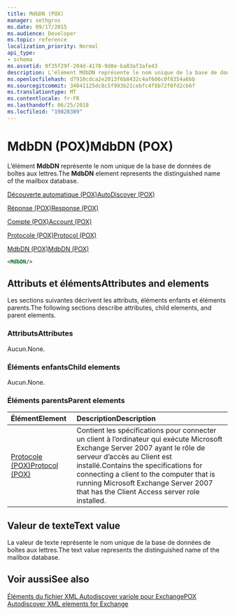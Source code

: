 ```yaml
---
title: MdbDN (POX)
manager: sethgros
ms.date: 09/17/2015
ms.audience: Developer
ms.topic: reference
localization_priority: Normal
api_type:
- schema
ms.assetid: 9f35f29f-204d-4178-9d8e-ba83af3afe43
description: L’élément MdbDN représente le nom unique de la base de données de boîtes aux lettres.
ms.openlocfilehash: d7910cdca2e2013f6b8432c4af606c0f8354a6bb
ms.sourcegitcommit: 34041125dc8c5f993b21cebfc4f8b72f0fd2cb6f
ms.translationtype: MT
ms.contentlocale: fr-FR
ms.lasthandoff: 06/25/2018
ms.locfileid: "19828389"
---
```

# <a name="mdbdn-pox"></a><span data-ttu-id="e82b0-103">MdbDN (POX)</span><span class="sxs-lookup"><span data-stu-id="e82b0-103">MdbDN (POX)</span></span>

<span data-ttu-id="e82b0-104">L’élément **MdbDN** représente le nom unique de la base de données de boîtes aux lettres.</span><span class="sxs-lookup"><span data-stu-id="e82b0-104">The **MdbDN** element represents the distinguished name of the mailbox database.</span></span> 
  
[<span data-ttu-id="e82b0-105">Découverte automatique (POX)</span><span class="sxs-lookup"><span data-stu-id="e82b0-105">AutoDiscover (POX)</span></span>](autodiscover-pox.md)
  
[<span data-ttu-id="e82b0-106">Réponse (POX)</span><span class="sxs-lookup"><span data-stu-id="e82b0-106">Response (POX)</span></span>](response-pox.md)
  
[<span data-ttu-id="e82b0-107">Compte (POX)</span><span class="sxs-lookup"><span data-stu-id="e82b0-107">Account (POX)</span></span>](account-pox.md)
  
[<span data-ttu-id="e82b0-108">Protocole (POX)</span><span class="sxs-lookup"><span data-stu-id="e82b0-108">Protocol (POX)</span></span>](protocol-pox.md)
  
[<span data-ttu-id="e82b0-109">MdbDN (POX)</span><span class="sxs-lookup"><span data-stu-id="e82b0-109">MdbDN (POX)</span></span>](mdbdn-pox.md)
  
```xml
<MdbDN/>
```

## <a name="attributes-and-elements"></a><span data-ttu-id="e82b0-110">Attributs et éléments</span><span class="sxs-lookup"><span data-stu-id="e82b0-110">Attributes and elements</span></span>

<span data-ttu-id="e82b0-111">Les sections suivantes décrivent les attributs, éléments enfants et éléments parents.</span><span class="sxs-lookup"><span data-stu-id="e82b0-111">The following sections describe attributes, child elements, and parent elements.</span></span>
  
### <a name="attributes"></a><span data-ttu-id="e82b0-112">Attributs</span><span class="sxs-lookup"><span data-stu-id="e82b0-112">Attributes</span></span>

<span data-ttu-id="e82b0-113">Aucun.</span><span class="sxs-lookup"><span data-stu-id="e82b0-113">None.</span></span>
  
### <a name="child-elements"></a><span data-ttu-id="e82b0-114">Éléments enfants</span><span class="sxs-lookup"><span data-stu-id="e82b0-114">Child elements</span></span>

<span data-ttu-id="e82b0-115">Aucun.</span><span class="sxs-lookup"><span data-stu-id="e82b0-115">None.</span></span>
  
### <a name="parent-elements"></a><span data-ttu-id="e82b0-116">Éléments parents</span><span class="sxs-lookup"><span data-stu-id="e82b0-116">Parent elements</span></span>

|<span data-ttu-id="e82b0-117">**Élément**</span><span class="sxs-lookup"><span data-stu-id="e82b0-117">**Element**</span></span>|<span data-ttu-id="e82b0-118">**Description**</span><span class="sxs-lookup"><span data-stu-id="e82b0-118">**Description**</span></span>|
|:-----|:-----|
|[<span data-ttu-id="e82b0-119">Protocole (POX)</span><span class="sxs-lookup"><span data-stu-id="e82b0-119">Protocol (POX)</span></span>](protocol-pox.md) <br/> |<span data-ttu-id="e82b0-120">Contient les spécifications pour connecter un client à l’ordinateur qui exécute Microsoft Exchange Server 2007 ayant le rôle de serveur d’accès au Client est installé.</span><span class="sxs-lookup"><span data-stu-id="e82b0-120">Contains the specifications for connecting a client to the computer that is running Microsoft Exchange Server 2007 that has the Client Access server role installed.</span></span>  <br/> |
   
## <a name="text-value"></a><span data-ttu-id="e82b0-121">Valeur de texte</span><span class="sxs-lookup"><span data-stu-id="e82b0-121">Text value</span></span>

<span data-ttu-id="e82b0-122">La valeur de texte représente le nom unique de la base de données de boîtes aux lettres.</span><span class="sxs-lookup"><span data-stu-id="e82b0-122">The text value represents the distinguished name of the mailbox database.</span></span>
  
## <a name="see-also"></a><span data-ttu-id="e82b0-123">Voir aussi</span><span class="sxs-lookup"><span data-stu-id="e82b0-123">See also</span></span>



[<span data-ttu-id="e82b0-124">Éléments du fichier XML Autodiscover variole pour Exchange</span><span class="sxs-lookup"><span data-stu-id="e82b0-124">POX Autodiscover XML elements for Exchange</span></span>](pox-autodiscover-xml-elements-for-exchange.md)


